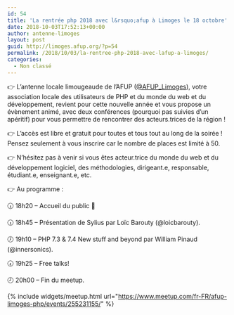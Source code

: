 ```yaml
---
id: 54
title: 'La rentrée php 2018 avec l&rsquo;afup à Limoges le 18 octobre'
date: 2018-10-03T17:52:13+00:00
author: antenne-limoges
layout: post
guid: http://limoges.afup.org/?p=54
permalink: /2018/10/03/la-rentree-php-2018-avec-lafup-a-limoges/
categories:
  - Non classé
---
```

👉 L&rsquo;antenne locale limougeaude de l&rsquo;AFUP ([@AFUP_Limoges](https://twitter.com/AFUP_Limoges)), votre association locale des utilisateurs de PHP et du monde du web et du développement, revient pour cette nouvelle année et vous propose un évènement animé, avec deux conférences (pourquoi pas suivies d&rsquo;un apéritif) pour vous permettre de rencontrer des acteurs.trices de la région !

👉 L&rsquo;accès est libre et gratuit pour toutes et tous tout au long de la soirée ! Pensez seulement à vous inscrire car le nombre de places est limité à 50.

👉 N&rsquo;hésitez pas à venir si vous êtes acteur.trice du monde du web et du développement logiciel, des méthodologies, dirigeant.e, responsable, étudiant.e, enseignant.e, etc.

👉 Au programme :

🕡 18h20 &#8211; Accueil du public 🙋

🕡 18h45 &#8211; Présentation de Sylius par Loïc Barouty (@loicbarouty).

🕖 19h10 &#8211; PHP 7.3 & 7.4 New stuff and beyond par William Pinaud (@innersonics).

🕢 19h25 &#8211; Free talks!

🕗 20h00 &#8211; Fin du meetup.

{% include widgets/meetup.html url="https://www.meetup.com/fr-FR/afup-limoges-php/events/255231155/" %}
